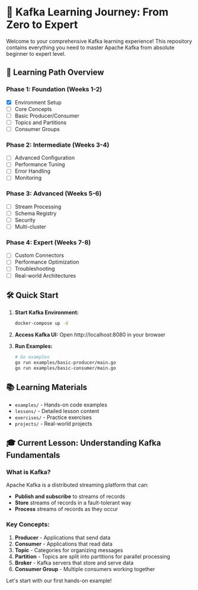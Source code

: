 # 🚀 Kafka Learning Journey: From Zero to Expert

Welcome to your comprehensive Kafka learning experience! This repository contains everything you need to master Apache Kafka from absolute beginner to expert level.

## 🎯 Learning Path Overview

### Phase 1: Foundation (Weeks 1-2)
- [x] Environment Setup
- [ ] Core Concepts
- [ ] Basic Producer/Consumer
- [ ] Topics and Partitions
- [ ] Consumer Groups

### Phase 2: Intermediate (Weeks 3-4)
- [ ] Advanced Configuration
- [ ] Performance Tuning
- [ ] Error Handling
- [ ] Monitoring

### Phase 3: Advanced (Weeks 5-6)
- [ ] Stream Processing
- [ ] Schema Registry
- [ ] Security
- [ ] Multi-cluster

### Phase 4: Expert (Weeks 7-8)
- [ ] Custom Connectors
- [ ] Performance Optimization
- [ ] Troubleshooting
- [ ] Real-world Architectures

## 🛠️ Quick Start

1. **Start Kafka Environment:**
   ```bash
   docker-compose up -d
   ```

2. **Access Kafka UI:**
   Open http://localhost:8080 in your browser

3. **Run Examples:**
   ```bash
   # Go examples
   go run examples/basic-producer/main.go
   go run examples/basic-consumer/main.go
   ```

## 📚 Learning Materials

- `examples/` - Hands-on code examples
- `lessons/` - Detailed lesson content
- `exercises/` - Practice exercises
- `projects/` - Real-world projects

## 🎓 Current Lesson: Understanding Kafka Fundamentals

### What is Kafka?
Apache Kafka is a distributed streaming platform that can:
- **Publish and subscribe** to streams of records
- **Store** streams of records in a fault-tolerant way
- **Process** streams of records as they occur

### Key Concepts:
1. **Producer** - Applications that send data
2. **Consumer** - Applications that read data
3. **Topic** - Categories for organizing messages
4. **Partition** - Topics are split into partitions for parallel processing
5. **Broker** - Kafka servers that store and serve data
6. **Consumer Group** - Multiple consumers working together

Let's start with our first hands-on example!
